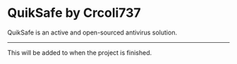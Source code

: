 # QuikSafe by Crcoli737
QuikSafe is an active and open-sourced antivirus solution. 
***
This will be added to when the project is finished. 
